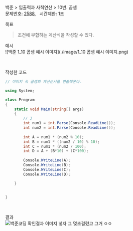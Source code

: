 
백준 > 입출력과 사칙연산 > 10번. 곱셈    
문제번호: [2588](https://www.acmicpc.net/problem/2588), &nbsp; 시간제한: 1초

목표     
>조건에 부합하는 계산식을 작성할 수 있다.     

예시    
![백준 1_10 곱셈 예시 이미지](./image/1_10 곱셈 예시 이미지.png) 

<br>

작성한 코드   

```cs
// 이미지 속 곱셈의 계산순서를 연출해본다.    

using System;

class Program
{
    static void Main(string[] args)
    {        
        // 3
        int num1 = int.Parse(Console.ReadLine());
        int num2 = int.Parse(Console.ReadLine());
        
        int A = num1 * (num2 % 10);
        int B = num1 * ((num2 / 10) % 10);
        int C = num1 * (num2 / 100);
        int D = A + (B*10) + (C*100);
        
        Console.WriteLine(A);
        Console.WriteLine(B);
        Console.WriteLine(C);
        Console.WriteLine(D);

    }
    
    
}
```

<br>

결과    
![백준코딩 확인결과 이미지 넣자 그 몇초걸렸고 그거 ㅇㅇ]()